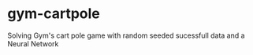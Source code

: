# gym-cartpole
Solving Gym's cart pole game with random seeded sucessfull data and a Neural Network
